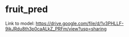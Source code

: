 # fruit_pred

Link to model: https://drive.google.com/file/d/1v3PHLLF-9ikJRdu8th3p0caALkZ_PRFm/view?usp=sharing
